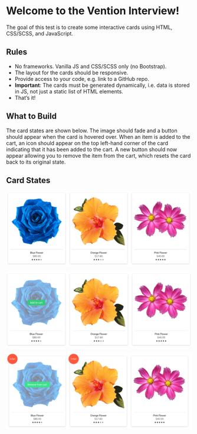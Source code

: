 # Welcome to the Vention Interview!
The goal of this test is to create some interactive cards using HTML, CSS/SCSS, and JavaScript.

## Rules
- No frameworks. Vanilla JS and CSS/SCSS only (no Bootstrap).
- The layout for the cards should be responsive.
- Provide access to your code, e.g. link to a GitHub repo.
- **Important**: The cards must be generated dynamically, i.e. data is stored in JS, not just a static list of HTML elements.
- That’s it!

## What to Build
The card states are shown below. The image should fade and a button should appear when the card is hovered
over. When an item is added to the cart, an icon should appear on the top left-hand corner of the card indicating that
it has been added to the cart. A new button should now appear allowing you to remove the item from the cart, which
resets the card back to its original state.

## Card States

![alt text](/states/state-1.png "Logo Title Text 1")

![alt text](/states/state-2.png "Logo Title Text 1")

![alt text](/states/state-3.png "Logo Title Text 1")

